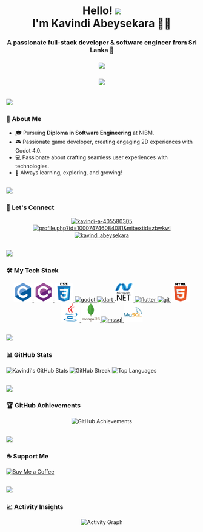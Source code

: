 <h1 align="center"> Hello! <img src = "https://raw.githubusercontent.com/MartinHeinz/MartinHeinz/master/wave.gif" width = 50px> <br> I'm <strong>Kavindi Abeysekara</strong> 👩‍💻</h1>

<h3 align="center">A passionate full-stack developer & software engineer from Sri Lanka 🚀</h3>
<p>
  <h3 align="center"><a href="https://github.com/DenverCoder1/readme-typing-svg"><img src="https://readme-typing-svg.herokuapp.com?&font=IBM+Plex+Sans&color=12def5&size=20&lines=Welcome+to+my+GitHub+Profile!;I'm+a+software+engineering+student+at+NIBM." /></a></h3>
</p>

<h3 align="center"><img src = "https://media1.tenor.com/m/yPglcEf0EBAAAAAd/lx28-hacker.gif" width = 250px></h3> 
<br>
<img src="https://user-images.githubusercontent.com/73097560/115834477-dbab4500-a447-11eb-908a-139a6edaec5c.gif">

### 🌟 About Me

- 🎓 Pursuing **Diploma in Software Engineering** at NIBM.  
- 🎮 Passionate game developer, creating engaging 2D experiences with Godot 4.0.  
- 💻 Passionate about crafting seamless user experiences with technologies.  
- 🌱 Always learning, exploring, and growing!
<br>
<img src="https://user-images.githubusercontent.com/73097560/115834477-dbab4500-a447-11eb-908a-139a6edaec5c.gif">

### 🔗 Let's Connect

<p align="center">
  <a href="https://linkedin.com/in/kavindi-a-405580305" target="blank">
    <img align="center" src="https://raw.githubusercontent.com/rahuldkjain/github-profile-readme-generator/master/src/images/icons/Social/linked-in-alt.svg" alt="kavindi-a-405580305" height="34" width="44"/>
  </a>
  <a href="https://fb.com/profile.php?id=100074746084081&mibextid=zbwkwl" target="blank">
    <img align="center" src="https://raw.githubusercontent.com/rahuldkjain/github-profile-readme-generator/master/src/images/icons/Social/facebook.svg" alt="profile.php?id=100074746084081&mibextid=zbwkwl" height="34" width="44"/>
  </a>
  <a href="https://instagram.com/kavindi.abeysekara" target="blank">
    <img align="center" src="https://raw.githubusercontent.com/rahuldkjain/github-profile-readme-generator/master/src/images/icons/Social/instagram.svg" alt="kavindi.abeysekara" height="34" width="44"/>
  </a>
</p>
<br>
<img src="https://user-images.githubusercontent.com/73097560/115834477-dbab4500-a447-11eb-908a-139a6edaec5c.gif">

### 🛠️ My Tech Stack

<p align="center">
  <a href="https://www.cprogramming.com/" target="_blank" rel="noreferrer">
    <img src="https://raw.githubusercontent.com/devicons/devicon/master/icons/c/c-original.svg" alt="c" width="50" height="50"/>
  </a>
  <a href="https://www.w3schools.com/cs/" target="_blank" rel="noreferrer">
    <img src="https://raw.githubusercontent.com/devicons/devicon/master/icons/csharp/csharp-original.svg" alt="csharp" width="50" height="50"/>
  </a>
  <a href="https://www.w3schools.com/css/" target="_blank" rel="noreferrer">
    <img src="https://raw.githubusercontent.com/devicons/devicon/master/icons/css3/css3-original-wordmark.svg" alt="css3" width="50" height="50"/>
  </a>
  <a href="https://www.w3schools.com/css/" target="_blank" rel="noreferrer">
    <img src="https://github.com/Scar1109/skill-icons/blob/main/icons/Godot-Light.svg" alt="godot" width="50" height="50"/>
  </a>
  <a href="https://dart.dev" target="_blank" rel="noreferrer">
    <img src="https://www.vectorlogo.zone/logos/dartlang/dartlang-icon.svg" alt="dart" width="50" height="50"/>
  </a>
  <a href="https://dotnet.microsoft.com/" target="_blank" rel="noreferrer">
    <img src="https://raw.githubusercontent.com/devicons/devicon/master/icons/dot-net/dot-net-original-wordmark.svg" alt="dotnet" width="50" height="50"/>
  </a>
  <a href="https://flutter.dev" target="_blank" rel="noreferrer">
    <img src="https://www.vectorlogo.zone/logos/flutterio/flutterio-icon.svg" alt="flutter" width="50" height="50"/>
  </a>
  <a href="https://git-scm.com/" target="_blank" rel="noreferrer">
    <img src="https://www.vectorlogo.zone/logos/git-scm/git-scm-icon.svg" alt="git" width="50" height="50"/>
  </a>
  <a href="https://www.w3.org/html/" target="_blank" rel="noreferrer">
    <img src="https://raw.githubusercontent.com/devicons/devicon/master/icons/html5/html5-original-wordmark.svg" alt="html5" width="50" height="50"/>
  </a>
  <a href="https://www.java.com" target="_blank" rel="noreferrer">
    <img src="https://raw.githubusercontent.com/devicons/devicon/master/icons/java/java-original.svg" alt="java" width="50" height="50"/>
  </a>
  <a href="https://www.mongodb.com/" target="_blank" rel="noreferrer">
    <img src="https://raw.githubusercontent.com/devicons/devicon/master/icons/mongodb/mongodb-original-wordmark.svg" alt="mongodb" width="50" height="50"/>
  </a>
  <a href="https://www.microsoft.com/en-us/sql-server" target="_blank" rel="noreferrer">
    <img src="https://www.svgrepo.com/show/303229/microsoft-sql-server-logo.svg" alt="mssql" width="50" height="50"/>
  </a>
  <a href="https://www.mysql.com/" target="_blank" rel="noreferrer">
    <img src="https://raw.githubusercontent.com/devicons/devicon/master/icons/mysql/mysql-original-wordmark.svg" alt="mysql" width="50" height="50"/>
  </a>
</p>
<br>
<img src="https://user-images.githubusercontent.com/73097560/115834477-dbab4500-a447-11eb-908a-139a6edaec5c.gif">

### 📊 GitHub Stats

<p>
  <img src="https://github-readme-stats.vercel.app/api?username=KavindiIA&show_icons=true&theme=radical" alt="Kavindi's GitHub Stats">
  <img src="https://github-readme-streak-stats.herokuapp.com/?user=KavindiIA&theme=radical" alt="GitHub Streak">
   <img src="https://github-readme-stats.vercel.app/api/top-langs?username=KavindiIA&show_icons=true&locale=en&layout=compact&theme=radical" alt="Top Languages">
</p>
<p align="center"></p>
<br>
<img src="https://user-images.githubusercontent.com/73097560/115834477-dbab4500-a447-11eb-908a-139a6edaec5c.gif">

### 🏆 GitHub Achievements

<p align="center">
  <img src="https://github-profile-trophy.vercel.app/?username=KavindiIA&theme=radical" alt="GitHub Achievements">
</p>
<br>
<img src="https://user-images.githubusercontent.com/73097560/115834477-dbab4500-a447-11eb-908a-139a6edaec5c.gif">

### ☕ Support Me

<p align="left">
  <a href="https://www.buymeacoffee.com/KavindiIA" target="_blank">
    <img src="https://cdn.buymeacoffee.com/buttons/v2/default-yellow.png" height="50" width="210" alt="Buy Me a Coffee">
  </a>
</p>
<br>
<img src="https://user-images.githubusercontent.com/73097560/115834477-dbab4500-a447-11eb-908a-139a6edaec5c.gif">

### 📈 **Activity Insights**

<p align="center">
  <img src="https://github-readme-activity-graph.vercel.app/graph?username=KavindiIA&theme=radical" alt="Activity Graph">
</p>
